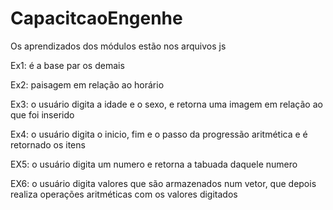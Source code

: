 # CapacitcaoEngenhe

<p> Os aprendizados dos módulos estão nos arquivos js </p>

<p> Ex1: é a base par os demais </p>
<p> Ex2: paisagem em relação ao horário </p>
<p> Ex3: o usuário digita a idade e o sexo, e retorna uma imagem em relação ao que foi inserido </p>
<p> Ex4: o usuário digita o inicio, fim e o passo da progressão aritmética e é retornado os itens </p>
<p> EX5: o usuário digita um numero e retorna a tabuada daquele numero </p>
<p> EX6: o usuário digita valores que são armazenados num vetor, que depois realiza operações aritméticas com os valores digitados </p>

